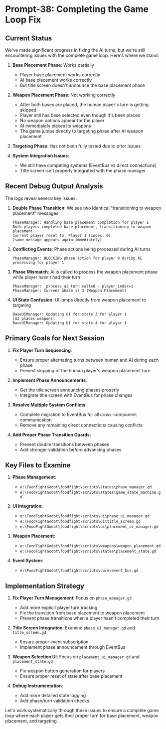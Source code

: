 # Prompt-38: Completing the Game Loop Fix

## Current Status

We've made significant progress in fixing the AI turns, but we're still encountering issues with the complete game loop. Here's where we stand:

1. **Base Placement Phase**: Works partially
   - Player base placement works correctly
   - AI base placement works correctly
   - But title screen doesn't announce the base placement phase

2. **Weapon Placement Phase**: Not working correctly
   - After both bases are placed, the human player's turn is getting skipped
   - Player still has base selected even though it's been placed
   - No weapon options appear for the player
   - AI immediately places its weapons
   - The game jumps directly to targeting phase after AI weapon placement

3. **Targeting Phase**: Has not been fully tested due to prior issues

4. **System Integration Issues**:
   - We still have competing systems (EventBus vs direct connections)
   - Title screen isn't properly integrated with the phase manager

## Recent Debug Output Analysis

The logs reveal several key issues:

1. **Double Phase Transition**: We see two identical "transitioning to weapon placement" messages
   ```
   PhaseManager: Handling base placement completion for player 1
   Both players completed base placement, transitioning to weapon placement
   Current player reset to: Player 1 (index: 0)
   [same message appears again immediately]
   ```

2. **Conflicting Events**: Phase actions being processed during AI turns
   ```
   PhaseManager: BLOCKING phase action for player 0 during AI processing for player 1
   ```

3. **Phase Mismatch**: AI is called to process the weapon placement phase while player hasn't had their turn
   ```
   PhaseManager: _process_ai_turn called - player_index=1
   PhaseManager: Current phase is 3 (Weapon Placement)
   ```

4. **UI State Confusion**: UI jumps directly from weapon placement to targeting
   ```
   BaseUIManager: Updating UI for state 3 for player 1
   [AI places weapons]
   BaseUIManager: Updating UI for state 4 for player 1
   ```

## Primary Goals for Next Session

1. **Fix Player Turn Sequencing**:
   - Ensure proper alternating turns between human and AI during each phase
   - Prevent skipping of the human player's weapon placement turn

2. **Implement Phase Announcements**:
   - Get the title screen announcing phases properly
   - Integrate title screen with EventBus for phase changes

3. **Resolve Multiple System Conflicts**:
   - Complete migration to EventBus for all cross-component communication
   - Remove any remaining direct connections causing conflicts

4. **Add Proper Phase Transition Guards**:
   - Prevent double transitions between phases
   - Add stronger validation before advancing phases

## Key Files to Examine

1. **Phase Management**:
   - `e:\FoodFightGodot\foodfight\scripts\states\phase_manager.gd`
   - `e:\FoodFightGodot\foodfight\scripts\states\game_state_machine.gd`

2. **UI Integration**:
   - `e:\FoodFightGodot\foodfight\scripts\ui\phase_ui_manager.gd`
   - `e:\FoodFightGodot\foodfight\scripts\ui\title_screen.gd`
   - `e:\FoodFightGodot\foodfight\scripts\ui\placement_ui_manager.gd`

3. **Weapon Placement**:
   - `e:\FoodFightGodot\foodfight\scripts\weapons\weapon_placement.gd`
   - `e:\FoodFightGodot\foodfight\scripts\states\placement_state.gd`

4. **Event System**:
   - `e:\FoodFightGodot\foodfight\scripts\core\event_bus.gd`

## Implementation Strategy

1. **Fix Player Turn Management**: Focus on `phase_manager.gd`
   - Add more explicit player turn tracking
   - Fix the transition from base placement to weapon placement
   - Prevent phase transitions when a player hasn't completed their turn

2. **Title Screen Integration**: Examine `phase_ui_manager.gd` and `title_screen.gd`
   - Ensure proper event subscription
   - Implement phase announcement through EventBus

3. **Weapon Selection UI**: Focus on `placement_ui_manager.gd` and `placement_state.gd`
   - Fix weapon button generation for players
   - Ensure proper reset of state after base placement

4. **Debug Instrumentation**:
   - Add more detailed state logging
   - Add phase/turn validation checks

Let's work systematically through these issues to ensure a complete game loop where each player gets their proper turn for base placement, weapon placement, and targeting.